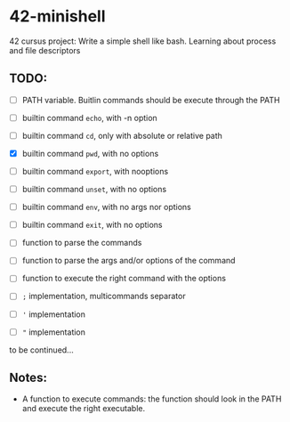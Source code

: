 # 42-minishell
42 cursus project: Write a simple shell like bash. Learning about process and file descriptors

## TODO:

- [ ] PATH variable. Buitlin commands should be execute through the PATH

- [ ] builtin command `echo`, with -n option
- [ ] builtin command `cd`, only with absolute or relative path
- [x] builtin command `pwd`, with no options
- [ ] builtin command `export`, with nooptions
- [ ] builtin command `unset`, with no options
- [ ] builtin command `env`, with no args nor options
- [ ] builtin command `exit`, with no options

- [ ] function to parse the commands
- [ ] function to parse the args and/or options of the command
- [ ] function to execute the right command with the options

- [ ] `;` implementation, multicommands separator
- [ ] `'` implementation
- [ ] `"` implementation

to be continued...

## Notes:

- A function to execute commands: the function should look in the PATH and 
execute the right executable.

